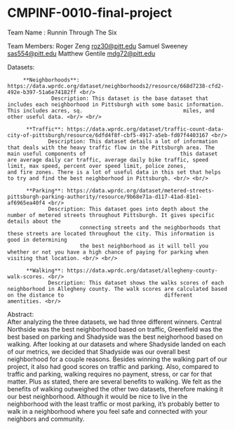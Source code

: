 # CMPINF-0010-final-project

Team Name : Runnin Through The Six

Team Members: Roger Zeng        roz30@pitt.edu
              Samuel Sweeney    sas554@pitt.edu
              Matthew Gentile   mdg72@pitt.edu
              
Datasets: <br/>
         
         
         **Neighborhoods**: https://data.wprdc.org/dataset/neighborhoods2/resource/668d7238-cfd2-492e-b397-51a6e74182ff <br/>
                  Description: This dataset is the base dataset that includes each neighborhood in Pittsburgh with some basic information. This includes acres, sq.                                miles, and other useful data. <br/> <br/>
                  
          **Traffic**: https://data.wprdc.org/dataset/traffic-count-data-city-of-pittsburgh/resource/6dfd4f8f-cbf5-4917-a5eb-fd07f4403167 <br/>
                 Description: This dataset details a lot of information that deals with the heavy traffic flow in the Pittsburgh area. The main useful components of                              this dataset are average daily car traffic, average daily bike traffic, speed limit, max speed, percent over speed limit, police zones,                              and fire zones. There is a lot of useful data in this set that helps to try and find the best neighborhood in Pittsburgh. <br/> <br/>
                 
          **Parking**: https://data.wprdc.org/dataset/metered-streets-pittsburgh-parking-authority/resource/9b68e71a-d117-41ad-81e1-af6965ea40f4 <br/>
                 Description: This dataset goes into depth about the number of metered streets throughout Pittsburgh. It gives specific details about the 
                           connecting streets and the neighborhoods that these streets are located throughout the city. This information is good in determining 
                           the best neighborhood as it will tell you whether or not you have a high chance of paying for parking when visiting that location. <br/> <br/>
                           
          **Walking**: https://data.wprdc.org/dataset/allegheny-county-walk-scores. <br/>
                 Description: This dataset shows the walks scores of each neighborhood in Allegheny county. The walk scores are calculated based on the distance to                                different amentities. <br/>
          
Abstract: <br/>
          After analyzing the three datasets, we had three different winners. Central Northside was the best neighborhood based on traffic, Greenfield was the best based on parking and Shadyside was the best neighorhood based on walking. After looking at our datasets and where Shadyside landed on each of our metrics, we decided that Shadyside was our overall best neighborhood for a couple reasons. Besides winning the walking part of our project, it also had good scores on traffic and parking. Also, compared to traffic and parking, walking requires no payment, stress, or car for that matter. Plus as stated, there are several benefits to walking. We felt as the benefits of walking outweighed the other two datasets, therefore making it our best neighborhood.  Although it would be nice to live in the neighborhood with the least traffic or most parking, it’s probably better to walk in a neighborhood where you feel safe and connected with your neighbors and community. 
